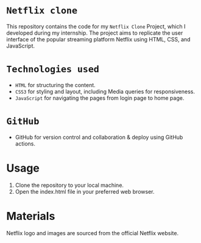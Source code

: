 # `Netflix clone`

This repository contains the code for my `Netflix Clone` Project, which I developed during my internship. The project aims to replicate the user interface of the popular streaming platform Netflix using HTML, CSS, and JavaScript.

# `Technologies used`

- `HTML` for structuring the content.
- `CSS3` for styling and layout, including Media queries for responsiveness.
- `JavaScript` for navigating the pages from login page to home page.
# `GitHub`
- GitHub for version control and collaboration & deploy using GitHub actions. 

# Usage

1. Clone the repository to your local machine.
2. Open the index.html file in your preferred web browser.

# Materials
Netflix logo and images are sourced from the official Netflix website.

